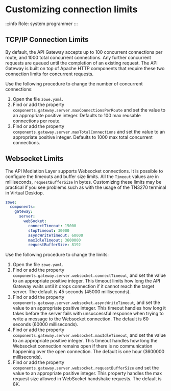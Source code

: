 # Customizing connection limits

:::info Role: system programmer
:::

## TCP/IP Connection Limits

By default, the API Gateway accepts up to 100 concurrent connections per route, and 1000 total concurrent connections. Any further concurrent requests are queued until the completion of an existing request. The API Gateway is built on top of Apache HTTP components that require these two connection limits for concurrent requests.

Use the following procedure to change the number of concurrent connections:

1. Open the file `zowe.yaml`.
2. Find or add the property `components.gateway.server.maxConnectionsPerRoute` and set the value to an appropriate positive integer. Defaults to 100 max reusable connections per route.
3. Find or add the property `components.gateway.server.maxTotalConnections` and set the value to an appropriate positive integer. Defaults to 1000 max total concurrent connections.

## Websocket Limits

The API Mediation Layer supports Websocket connections. It is possible to configure the timeouts and buffer size limits. All the `Timeout` values are in milliseconds, `requestBufferSize` in bytes. Customizing these limits may be practical if you see problems such as with the usage of the TN3270 terminal in Virtual Desktop. 

```yaml
zowe:
  components:
    gateway:
      server:
        webSocket:
          connectTimeout: 15000
          stopTimeout: 30000
          asyncWriteTimeout: 60000
          maxIdleTimeout: 3600000
          requestBufferSize: 8192
```

Use the following procedure to change the limits:

1. Open the file `zowe.yaml`.
2. Find or add the property `components.gateway.server.websocket.connectTimeout`, and set the value to an appropriate positive integer. This timeout limits how long the API Gateway waits until it drops connection if it cannot reach the target server. The default is 45 seconds (45000 milliseconds).
3. Find or add the property `components.gateway.server.websocket.asyncWriteTimeout`, and set the value to an appropriate positive integer. This timeout handles how long it takes before the server fails with unsuccessful response when trying to write a message to the Websocket connection. The default is 60 seconds (60000 milliseconds).
4. Find or add the property `components.gateway.server.websocket.maxIdleTimeout`, and set the value to an appropriate positive integer. This timeout handles how long the Websocket connection remains open if there is no communication happening over the open connection. The default is one hour (3600000 milliseconds).
5. Find or add the property `components.gateway.server.websocket.requestBufferSize` and set the value to an appropriate positive integer. This property handles the max request size allowed in WebSocket handshake requests. The default is 8K.
